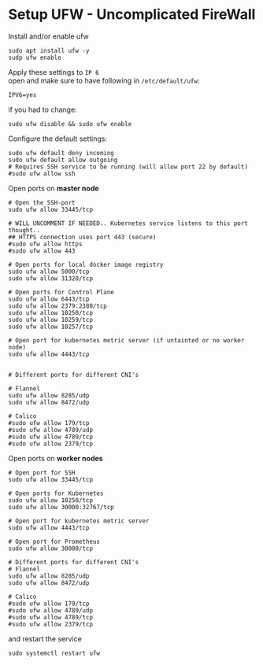 # Setup UFW - Uncomplicated FireWall

Install and/or enable ufw

```
sudo apt install ufw -y
sudp ufw enable
```

Apply these settings to `IP 6`\
open and make sure to have following in `/etc/default/ufw`:
```
IPV6=yes
```

if you had to change:
```
sudo ufw disable && sudo ufw enable
```

Configure the default settings:
```
sudo ufw default deny incoming
sudo ufw default allow outgoing
# Requires SSH service to be running (will allow port 22 by default)
#sudo ufw allow ssh
```
Open ports on __master node__
```
# Open the SSH-port
sudo ufw allow 33445/tcp

# WILL UNCOMMENT IF NEEDED.. Kubernetes service listens to this port thought..
## HTTPS connection uses port 443 (secure)
#sudo ufw allow https
#sudo ufw allow 443

# Open ports for local docker image registry
sudo ufw allow 5000/tcp
sudo ufw allow 31320/tcp

# Open ports for Control Plane
sudo ufw allow 6443/tcp
sudo ufw allow 2379:2380/tcp
sudo ufw allow 10250/tcp
sudo ufw allow 10259/tcp
sudo ufw allow 10257/tcp

# Open port for kubernetes metric server (if untainted or no worker node)
sudo ufw allow 4443/tcp


# Different ports for different CNI's

# Flannel
sudo ufw allow 8285/udp
sudo ufw allow 8472/udp

# Calico
#sudo ufw allow 179/tcp
#sudo ufw allow 4789/udp
#sudo ufw allow 4789/tcp
#sudo ufw allow 2379/tcp
```

Open ports on __worker nodes__

```
# Open port for SSH
sudo ufw allow 33445/tcp

# Open ports for Kubernetes
sudo ufw allow 10250/tcp
sudo ufw allow 30000:32767/tcp

# Open port for kubernetes metric server
sudo ufw allow 4443/tcp

# Open port for Prometheus
sudo ufw allow 30000/tcp

# Different ports for different CNI's
# Flannel
sudo ufw allow 8285/udp
sudo ufw allow 8472/udp

# Calico
#sudo ufw allow 179/tcp
#sudo ufw allow 4789/udp
#sudo ufw allow 4789/tcp
#sudo ufw allow 2379/tcp
```

and restart the service
```
sudo systemctl restart ufw
```
